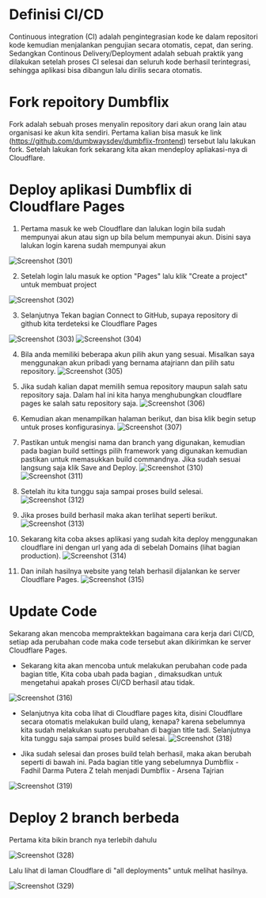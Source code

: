 # Definisi CI/CD
Continuous integration (CI) adalah pengintegrasian kode ke dalam repositori kode kemudian menjalankan pengujian secara otomatis, cepat, dan sering. Sedangkan Continous Delivery/Deployment adalah sebuah praktik yang dilakukan setelah proses CI selesai dan seluruh kode berhasil terintegrasi, sehingga aplikasi bisa dibangun lalu dirilis secara otomatis.

# Fork repoitory Dumbflix 
Fork adalah sebuah proses menyalin repository dari akun orang lain atau organisasi ke akun kita sendiri.
Pertama kalian bisa masuk ke link (https://github.com/dumbwaysdev/dumbflix-frontend) tersebut lalu lakukan fork. Setelah lakukan fork sekarang kita akan mendeploy apliakasi-nya di Cloudflare.

# Deploy aplikasi Dumbflix di Cloudflare Pages
1. Pertama masuk ke web Cloudflare dan lalukan login bila sudah mempunyai akun atau sign up bila belum mempunyai akun.
Disini saya lalukan login karena sudah mempunyai akun

![Screenshot (301)](https://user-images.githubusercontent.com/109257850/202968175-0d0b10c2-e5e2-4f6b-a546-35e028e306cf.png)

2. Setelah login lalu masuk ke option "Pages" lalu klik "Create a project" untuk membuat project

![Screenshot (302)](https://user-images.githubusercontent.com/109257850/202968313-58c5cdb3-e3d5-4951-8cf8-252b5a6848f4.png)

3. Selanjutnya Tekan bagian Connect to GitHub, supaya repository di github kita terdeteksi ke Cloudflare Pages

![Screenshot (303)](https://user-images.githubusercontent.com/109257850/202969127-8bb48429-184a-4248-9647-67b6ac9e7063.png)
![Screenshot (304)](https://user-images.githubusercontent.com/109257850/202969147-91ebc777-0189-4d1e-a081-8c6957666fe1.png)

4. Bila anda memiliki beberapa akun pilih akun yang sesuai. Misalkan saya menggunakan akun pribadi yang bernama atajriann dan pilih satu repository.
![Screenshot (305)](https://user-images.githubusercontent.com/109257850/202969411-cc0b3a9b-b285-476b-9538-47e68a26f6dd.png)

5. Jika sudah kalian dapat memilih semua repository maupun salah satu repository saja. Dalam hal ini kita hanya menghubungkan cloudflare pages ke salah satu repository saja.
![Screenshot (306)](https://user-images.githubusercontent.com/109257850/202969511-c8ffad5e-51ab-4344-8dbc-6ca9b04e3ae3.png)

6. Kemudian akan menampilkan halaman berikut, dan bisa klik begin setup untuk proses konfigurasinya.
![Screenshot (307)](https://user-images.githubusercontent.com/109257850/202969768-078d1d0f-08c7-42f6-9e70-bee15d54a807.png)

7. Pastikan untuk mengisi nama dan branch yang digunakan, kemudian pada bagian build settings pilih framework yang digunakan kemudian pastikan untuk memasukkan build commandnya. Jika sudah sesuai langsung saja klik Save and Deploy.
![Screenshot (310)](https://user-images.githubusercontent.com/109257850/202970425-d3958db5-7803-49ab-b8c4-dec002cac847.png)
![Screenshot (311)](https://user-images.githubusercontent.com/109257850/202970437-ef64eddd-e857-4399-a7a3-cb546fb8083e.png)

8. Setelah itu kita tunggu saja sampai proses build selesai.
![Screenshot (312)](https://user-images.githubusercontent.com/109257850/202970622-1ac2ddb4-ef18-439e-975f-b635e6e3c5d5.png)

9. Jika proses build berhasil maka akan terlihat seperti berikut.
![Screenshot (313)](https://user-images.githubusercontent.com/109257850/202971053-f4fd3871-7698-4c80-acc5-6a891d6e1d8e.png)

10. Sekarang kita coba akses aplikasi yang sudah kita deploy menggunakan cloudflare ini dengan url yang ada di sebelah Domains (lihat bagian production).
![Screenshot (314)](https://user-images.githubusercontent.com/109257850/202971282-c659eaf9-9526-4782-b831-96926bd13977.png)

11. Dan inilah hasilnya website yang telah berhasil dijalankan ke server Cloudflare Pages.
![Screenshot (315)](https://user-images.githubusercontent.com/109257850/202971463-8be41468-12b7-4509-8c9e-782db3a021de.png)

# Update Code 
Sekarang akan mencoba mempraktekkan bagaimana cara kerja dari CI/CD, setiap ada perubahan code maka code tersebut akan dikirimkan ke server Cloudflare Pages.

- Sekarang kita akan mencoba untuk melakukan perubahan code pada bagian title, Kita coba ubah pada bagian <title> ... </title>, dimaksudkan untuk mengetahui apakah proses CI/CD berhasil atau tidak.

![Screenshot (316)](https://user-images.githubusercontent.com/109257850/202972094-0d4c5353-27d9-4514-b0c9-eb79444eb08c.png)

- Selanjutnya kita coba lihat di Cloudflare pages kita, disini Cloudflare secara otomatis melakukan build ulang, kenapa? karena sebelumnya kita sudah melakukan suatu perubahan di bagian title tadi. Selanjutnya kita tunggu saja sampai proses build selesai.
![Screenshot (318)](https://user-images.githubusercontent.com/109257850/202972319-9f543d16-8de6-43c3-b50f-5ac7c295f359.png)

- Jika sudah selesai dan proses build telah berhasil, maka akan berubah seperti di bawah ini. Pada bagian title yang sebelumnya Dumbflix - Fadhil Darma Putera Z telah menjadi Dumbflix - Arsena Tajrian

![Screenshot (319)](https://user-images.githubusercontent.com/109257850/202973288-fd74117b-0f3a-4436-a9c0-dc039fab67a9.png)

# Deploy 2 branch berbeda
Pertama kita bikin branch nya terlebih dahulu 

![Screenshot (328)](https://user-images.githubusercontent.com/109257850/203195712-0d63181e-b0df-4cbf-bcdb-ec2746e13ffb.png)

Lalu lihat di laman Cloudflare di "all deployments" untuk melihat hasilnya.

![Screenshot (329)](https://user-images.githubusercontent.com/109257850/203195914-daaec2a3-a17d-4bea-bc33-5296c69535b1.png)













